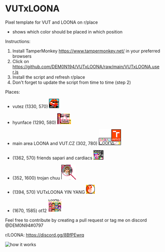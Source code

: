 # VUTxLOONA
Pixel template for VUT and LOONA on r/place
- shows which color should be placed in which position

Instructions:
1. Install TamperMonkey https://www.tampermonkey.net/ in your preferred browsers
2. Click on https://github.com/DEM0N194/VUTxLOONA/raw/main/VUTxLOONA.user.js
3. Install the script and refresh r/place
4. Don't forget to update the script from time to time (step 2)

Places:

-  vutez (1330, 570) ![vutez](https://raw.githubusercontent.com/DEM0N194/VUTxLOONA/main/vutez.png)

- hyunface (1290, 580) ![hyunjin](https://raw.githubusercontent.com/DEM0N194/VUTxLOONA/main/hyunjin.png) 

- main area LOONA and VUT.CZ (302, 780) ![LOONAxVUT](https://raw.githubusercontent.com/DEM0N194/VUTxLOONA/main/LOONAxVUT.CZ.png)

- (1362, 570) friends sapari and cardiacs ![sapari_cardiacs](https://raw.githubusercontent.com/DEM0N194/VUTxLOONA/main/sapari_cardiacs.png)

- (352, 1600) trojan chuu ![trojanchuu](https://raw.githubusercontent.com/DEM0N194/VUTxLOONA/main/TrojanChuu.png)

- (1394, 570) VUTxLOONA YIN YANG ![yinyang](https://raw.githubusercontent.com/DEM0N194/VUTxLOONA/main/yinyang_noborder2.png)

- (1670, 1585) ot12 ![ot12](https://raw.githubusercontent.com/DEM0N194/VUTxLOONA/main/ot12.png)


Feel free to contribute by creating a pull request or tag me on discord @DEM0N94#0797

r/LOONA: https://discord.gg/8BfPEwrq

![how it works](https://cdn.discordapp.com/attachments/959273604850278450/960462955072335892/unknown.png)
